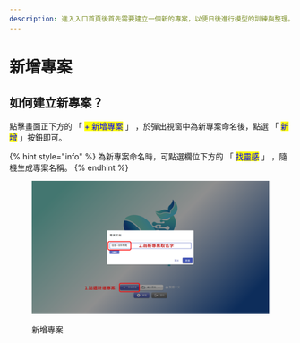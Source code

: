```yaml
---
description: 進入入口首頁後首先需要建立一個新的專案，以便日後進行模型的訓練與整理。
---
```


# 新增專案

## 如何建立新專案？

點擊畫面正下方的 「 <mark style="color:blue;">+ 新增專案</mark> 」 ，於彈出視窗中為新專案命名後，點選 「 <mark style="color:blue;">新增</mark> 」按鈕即可。&#x20;

{% hint style="info" %}
為新專案命名時，可點選欄位下方的 「 <mark style="color:blue;">找靈感</mark> 」 ，隨機生成專案名稱。
{% endhint %}

<figure><img src=".gitbook/assets/新增專案 (1).png" alt=""><figcaption><p>新增專案</p></figcaption></figure>
